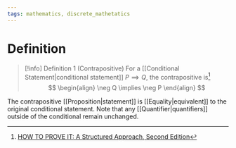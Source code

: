 ```yaml
---
tags: mathematics, discrete_mathetatics
---
```


# Definition

> [!info] Definition 1 (Contrapositive)
> For a [[Conditional Statement|conditional statement]] $P \implies Q$, the contrapositive is[^1]
> $$
> \begin{align}
> \neg Q \implies \neg P
> \end{align}
> $$

The contrapositive [[Proposition|statement]] is [[Equality|equivalent]] to the original conditional statement. Note that any [[Quantifier|quantifiers]] outside of the conditional remain unchanged.

[^1]: [HOW TO PROVE IT: A Structured Approach, Second Edition](zotero://open-pdf/library/items/THI2Q4PN?page=63)